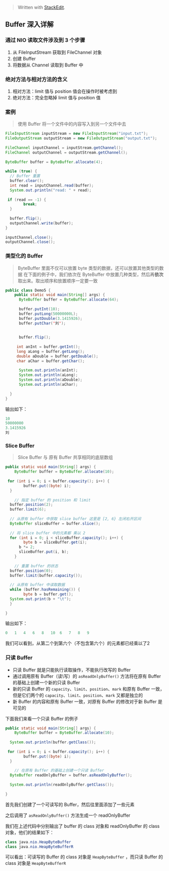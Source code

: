 


> Written with [StackEdit](https://stackedit.io/).

## Buffer 深入详解

### 通过 NIO 读取文件涉及到 3 个步骤
1. 从 FileInputStream 获取到 FileChannel 对象
2. 创建 Buffer
3. 将数据从 Channel 读取到 Buffer 中

###  绝对方法与相对方法的含义
1. 相对方法：limit 值与 position 值会在操作时被考虑到
2. 绝对方法：完全忽略掉 limit 值与 position 值

### 案例
> 使用 Buffer 将一个文件中的内容写入到另一个文件中去

```java
FileInputStream inputStream = new FileInputStream("input.txt");  
FileOutputStream outputStream = new FileOutputStream("output.txt");  
  
FileChannel inputChannel = inputStream.getChannel();  
FileChannel outputChannel = outputStream.getChannel();  
  
ByteBuffer buffer = ByteBuffer.allocate(4);  
  
while (true) {  
  // Buffer 重置  
  buffer.clear();  
  int read = inputChannel.read(buffer);  
  System.out.println("read: " + read);  
  
 if (read == -1) {  
        break;  
  }  
  
  buffer.flip();  
  outputChannel.write(buffer);  
}  
  
inputChannel.close();  
outputChannel.close();
```

### 类型化的 Buffer
> ByteBuffer 里面不仅可以放置 byte 类型的数据，还可以放置其他类型的数据
> 在下面的例子中，我们依次在 ByteBuffer 中放置几种类型，然后再**依次**取出来。取出顺序和放置顺序一定要一致

```java
public class Demo5 {  
    public static void main(String[] args) {  
      ByteBuffer buffer = ByteBuffer.allocate(64);  
  
	  buffer.putInt(10);  
	  buffer.putLong(50000000L);  
	  buffer.putDouble(3.1415926);  
	  buffer.putChar('刘');  
	  
	  
	  buffer.flip();  
	  
	 int anInt = buffer.getInt();  
	 long aLong = buffer.getLong();  
	 double aDouble = buffer.getDouble();  
	 char aChar = buffer.getChar();  
	  
	  System.out.println(anInt); 
	  System.out.println(aLong); 
	  System.out.println(aDouble); 
	  System.out.println(aChar); 
  
  }  
}
```

输出如下：

```java
10
50000000
3.1415926
刘
```

### Slice Buffer

> Slice Buffer 与 原有 Buffer 共享相同的底层数组

```java
public static void main(String[] args) {  
    ByteBuffer buffer = ByteBuffer.allocate(10);  
  
 for (int i = 0; i < buffer.capacity(); i++) {  
        buffer.put((byte) i);  
  }  
  
    // 指定 buffer 的 position 和 limit  
  buffer.position(2);  
  buffer.limit(6);  
  
  // 从原有 buffer 中获取 slice buffer 这里是 [2, 6} 左闭右开区间  
  ByteBuffer sliceBuffer = buffer.slice();  
  
  // 将 slice buffer 中的元素都 乘以 2  
  for (int i = 0; i < sliceBuffer.capacity(); i++) {  
        byte b = sliceBuffer.get(i);  
	  b *= 2;  
	  sliceBuffer.put(i, b);  
	}  
  
    // 重置 buffer 的状态  
  buffer.position(0);  
  buffer.limit(buffer.capacity());  
  
  // 从原有 buffer 中读取数据  
  while (buffer.hasRemaining()) {  
        byte b = buffer.get();  
  System.out.print(b + "\t");  
  }  
  
}
```
输出如下：

```java
0	1	4	6	8	10	6	7	8	9
```
我们可以看到，从第二个到第六个（不包含第六个）的元素都已经乘以了2


### 只读 Buffer

* 只读 Buffer 就是只能执行读取操作，不能执行改写的 Buffer
* 通过调用原有 Buffer（读\写）的 `asReadOnlyBuffer()` 方法将在原有 Buffer 的基础上创建一个新的只读 Buffer
* 新的只读 Buffer 的 `capacity`、`limit`、`position`、`mark` 和原有 Buffer 一致，但是它们两个的 `capacity`、`limit`、`position`、`mark`  又都是独立的
* 新 Buffer 的内容和原有 Buffer 一致，对原有 Buffer 的修改对于新 Buffer 是可见的

下面我们来看一个只读 Buffer 的例子

```java
public static void main(String[] args) {  
    ByteBuffer buffer = ByteBuffer.allocate(10);  
  
  System.out.println(buffer.getClass());  
  
 for (int i = 0; i < buffer.capacity(); i++) {  
        buffer.put((byte) i);  
  }  
  
    // 在原有 Buffer 的基础上创建一个只读 Buffer  
  ByteBuffer readOnlyBuffer = buffer.asReadOnlyBuffer();  
  
  System.out.println(readOnlyBuffer.getClass());  
  
}
```

首先我们创建了一个可读写的 Buffer，然后往里面添加了一些元素

之后调用了 `asReadOnlyBuffer()`  方法生成一个 readOnlyBuffer

我们在上述代码中分别输出了 buffer 的 class 对象和 readOnlyBuffer 的 class 对象，他们的结果如下：

```java
class java.nio.HeapByteBuffer
class java.nio.HeapByteBufferR
```

可以看出：可读写的 Buffer 的 class 对象是 `HeapByteBuffer` ，而只读 Buffer 的 class 对象是 `HeapByteBufferR`
<!--stackedit_data:
eyJoaXN0b3J5IjpbMzAzNDYzMTQzLDYxOTQ1NzI3MCwtMTY5Nz
Q1MTM2NCwtMTM5NDY0Njk3MCwtMTE4OTY0Njg4Nyw1ODIzMTcz
OTcsMjEyMTU2OTYyOSwzNzcyNzEzOTUsLTc4OTAyNjAzMV19
-->